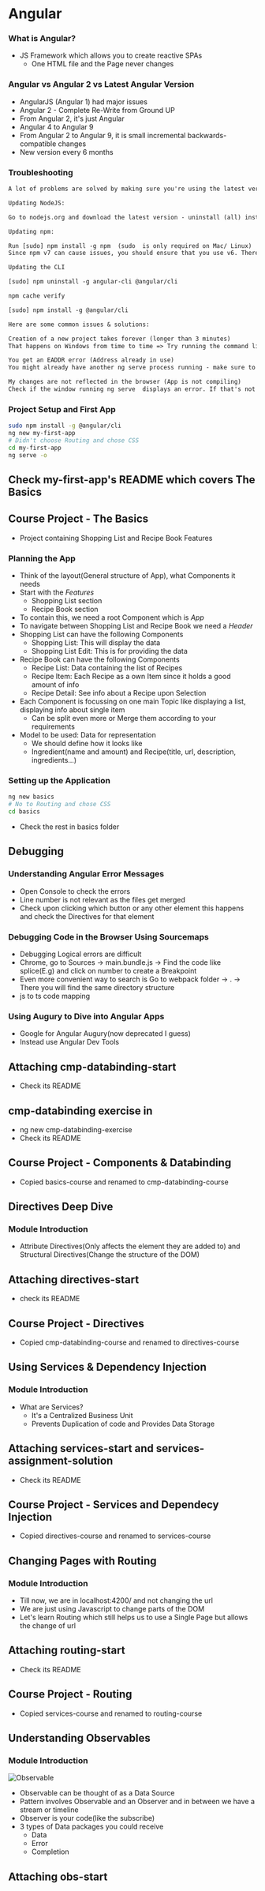 # Angular

### What is Angular?

* JS Framework which allows you to create reactive SPAs
  * One HTML file and the Page never changes

### Angular vs Angular 2 vs Latest Angular Version

* AngularJS (Angular 1) had major issues
* Angular 2 - Complete Re-Write from Ground UP
* From Angular 2, it's just Angular
* Angular 4 to Angular 9 
* From Angular 2 to Angular 9, it is small incremental backwards-compatible changes
* New version every 6 months

### Troubleshooting

```txt
A lot of problems are solved by making sure you're using the latest version of NodeJS, npm and the CLI itself.

Updating NodeJS:

Go to nodejs.org and download the latest version - uninstall (all) installed versions on your machine first.

Updating npm:

Run [sudo] npm install -g npm  (sudo  is only required on Mac/ Linux)
Since npm v7 can cause issues, you should ensure that you use v6. Therefore, also run npm install -g npm@6 to ensure that you are using that version (on macOS, you might need to add sudo in front of that command).

Updating the CLI

[sudo] npm uninstall -g angular-cli @angular/cli 

npm cache verify 

[sudo] npm install -g @angular/cli 

Here are some common issues & solutions:

Creation of a new project takes forever (longer than 3 minutes)
That happens on Windows from time to time => Try running the command line as administrator

You get an EADDR error (Address already in use)
You might already have another ng serve process running - make sure to quit that or use ng serve --port ANOTHERPORT  to serve your project on a new port

My changes are not reflected in the browser (App is not compiling)
Check if the window running ng serve  displays an error. If that's not the case, make sure you're using the latest CLI version and try restarting your CLI
```

### Project Setup and First App

```sh
sudo npm install -g @angular/cli
ng new my-first-app
# Didn't choose Routing and chose CSS
cd my-first-app
ng serve -o
```

## Check my-first-app's README which covers The Basics

## Course Project - The Basics

* Project containing Shopping List and Recipe Book Features

### Planning the App

* Think of the layout(General structure of App), what Components it needs
* Start with the *Features*
  * Shopping List section
  * Recipe Book section
* To contain this, we need a root Component which is *App*
* To navigate between Shopping List and Recipe Book we need a *Header*
* Shopping List can have the following Components
  * Shopping List: This will display the data
  * Shopping List Edit: This is for providing the data
* Recipe Book can have the following Components
  * Recipe List: Data containing the list of Recipes
  * Recipe Item: Each Recipe as a own Item since it holds a good amount of info
  * Recipe Detail: See info about a Recipe upon Selection
* Each Component is focussing on one main Topic like displaying a list, displaying info about single item
  * Can be split even more or Merge them according to your requirements
* Model to be used: Data for representation
  * We should define how it looks like
  * Ingredient(name and amount) and Recipe(title, url, description, ingredients...)

### Setting up the Application

```sh
ng new basics
# No to Routing and chose CSS
cd basics
```
* Check the rest in basics folder

## Debugging

### Understanding Angular Error Messages

* Open Console to check the errors
* Line number is not relevant as the files get merged
* Check upon clicking which button or any other element this happens and check the Directives for that element

### Debugging Code in the Browser Using Sourcemaps

* Debugging Logical errors are difficult
* Chrome, go to Sources -> main.bundle.js -> Find the code like splice(E.g) and click on number to create a Breakpoint
* Even more convenient way to search is Go to webpack folder -> . -> There you will find the same directory structure
* js to ts code mapping

### Using Augury to Dive into Angular Apps

* Google for Angular Augury(now deprecated I guess)
* Instead use Angular Dev Tools

## Attaching cmp-databinding-start

* Check its README

## cmp-databinding exercise in 

* ng new cmp-databinding-exercise
* Check its README

## Course Project - Components & Databinding

* Copied basics-course and renamed to cmp-databinding-course

## Directives Deep Dive

### Module Introduction

* Attribute Directives(Only affects the element they are added to) and Structural Directives(Change the structure of the DOM)

## Attaching directives-start

* check its README

## Course Project - Directives

* Copied cmp-databinding-course and renamed to directives-course

## Using Services & Dependency Injection

### Module Introduction

* What are Services?
  * It's a Centralized Business Unit
  * Prevents Duplication of code and Provides Data Storage

## Attaching services-start and services-assignment-solution

* Check its README

## Course Project - Services and Dependecy Injection

* Copied directives-course and renamed to services-course

## Changing Pages with Routing

### Module Introduction

* Till now, we are in localhost:4200/ and not changing the url
* We are just using Javascript to change parts of the DOM
* Let's learn Routing which still helps us to use a Single Page but allows the change of url

## Attaching routing-start

* Check its README

## Course Project - Routing

* Copied services-course and renamed to routing-course

## Understanding Observables

### Module Introduction

![Observable](images/observable.png)
* Observable can be thought of as a Data Source
* Pattern involves Observable and an Observer and in between we have a stream or timeline
* Observer is your code(like the subscribe)
* 3 types of Data packages you could receive
  * Data
  * Error
  * Completion

## Attaching obs-start